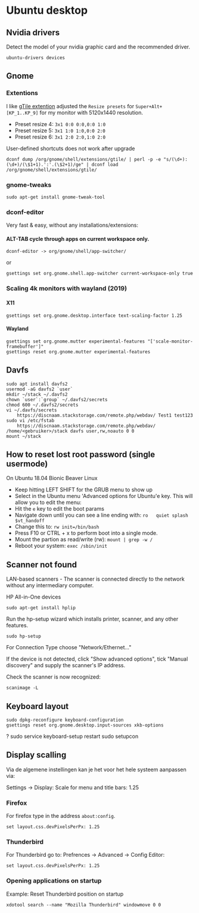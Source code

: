 # Ubuntu desktop

## Nvidia drivers

Detect the model of your nvidia graphic card and the recommended driver.

    ubuntu-drivers devices

## Gnome

### Extentions

I like [gTile extention](https://extensions.gnome.org/extension/28/gtile/) adjusted the  `Resize presets` for `Super+Alt+[KP_1..KP_9]` for my monitor with 5120x1440 resolution.

* Preset resize 4: `3x1 0:0 0:0,0:0 1:0`
* Preset resize 5: `3x1 1:0 1:0,0:0 2:0`
* Preset resize 6: `3x1 2:0 2:0,1:0 2:0`

User-defined shortcuts does not work after upgrade

    dconf dump /org/gnome/shell/extensions/gtile/ | perl -p -e "s/(\d+):(\d+)/(\$1+1).':'.(\$2+1)/ge" | dconf load /org/gnome/shell/extensions/gtile/

### gnome-tweaks

    sudo apt-get install gnome-tweak-tool

### dconf-editor

Very fast & easy, without any installations/extensions:

#### ALT-TAB cycle through apps on current workspace only.

    dconf-editor -> org/gnome/shell/app-switcher/

or

    gsettings set org.gnome.shell.app-switcher current-workspace-only true

### Scaling 4k monitors with wayland (2019)

#### X11

    gsettings set org.gnome.desktop.interface text-scaling-factor 1.25

#### Wayland
    gsettings set org.gnome.mutter experimental-features "['scale-monitor-framebuffer']"
    gsettings reset org.gnome.mutter experimental-features

## Davfs

    sudo apt install davfs2
    usermod -aG davfs2 `user`
    mkdir ~/stack ~/.davfs2
    chown `user`:`group` ~/.davfs2/secrets
    chmod 600 ~/.davfs2/secrets
    vi ~/.davfs/secrets
        https://discnaam.stackstorage.com/remote.php/webdav/ Test1 test123
    sudo vi /etc/fstab
        https://discnaam.stackstorage.com/remote.php/webdav/ /home/<gebruiker>/stack davfs user,rw,noauto 0 0
    mount ~/stack


## How to reset lost root password (single usermode)

On Ubuntu 18.04 Bionic Beaver Linux

* Keep hitting LEFT SHIFT for the GRUB menu to show up
* Select in the Ubuntu menu 'Advanced options for Ubuntu'e key. This will allow you to edit the menu:
* Hit the `e` key to edit the boot params
* Navigate down until you can see a line ending with: `ro   quiet splash $vt_handoff`
* Change this to: `rw init=/bin/bash`
* Press F10 or CTRL + x to perform boot into a single mode.
* Mount the partion as read/write (rw): `mount | grep -w /`
* Reboot your system: `exec /sbin/init`


## Scanner not found

LAN-based scanners - The scanner is connected directly to the network without any intermediary computer.

HP All-in-One devices

    sudo apt-get install hplip

Run the hp-setup wizard which installs printer, scanner, and any other features.

    sudo hp-setup

For Connection Type choose "Network/Ethernet..."

If the device is not detected, click "Show advanced options", tick "Manual discovery" and supply the scanner's IP address.

Check the scanner is now recognized:

    scanimage -L

## Keyboard layout

    sudo dpkg-reconfigure keyboard-configuration
    gsettings reset org.gnome.desktop.input-sources xkb-options
?
    sudo service keyboard-setup restart
    sudo setupcon

## Display scalling
Via de algemene instellingen kan je het voor het hele systeem aanpassen via:

Settings -> Display: Scale for menu and title bars: 1.25

### Firefox

For firefox type in the address `about:config`.

    set layout.css.devPixelsPerPx: 1.25

### Thunderbird

For Thunderbird go to: Prefrences -> Advanced -> Config Editor:

    set layout.css.devPixelsPerPx: 1.25

### Opening applications on startup

Example: Reset Thunderbird position on startup

    xdotool search --name "Mozilla Thunderbird" windowmove 0 0

